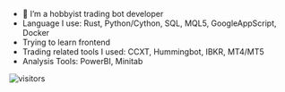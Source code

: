 - 🌱 I’m a hobbyist trading bot developer
- Language I use: Rust, Python/Cython, SQL, MQL5, GoogleAppScript, Docker
- Trying to learn frontend
- Trading related tools I used: CCXT, Hummingbot, IBKR, MT4/MT5
- Analysis Tools: PowerBI, Minitab


![visitors](https://visitor-badge.glitch.me/badge?page_id=leastchaos&left_color=green&right_color=red)
<!---
leastchaos/leastchaos is a ✨ special ✨ repository because its `README.md` (this file) appears on your GitHub profile.
You can click the Preview link to take a look at your changes.
--->
